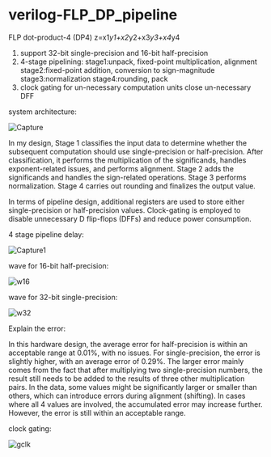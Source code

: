 # verilog-FLP_DP_pipeline

FLP dot-product-4 (DP4) z=x1*y1+x2*y2+x3*y3+x4*y4

1. support 32-bit single-precision and 16-bit half-precision
2. 4-stage pipelining:
  stage1:unpack, fixed-point multiplication, alignment
  stage2:fixed-point addition, conversion to sign-magnitude 
  stage3:normalization
  stage4:rounding, pack
3. clock gating for un-necessary computation units
  close un-necessary DFF

system architecture:

![Capture](https://github.com/user-attachments/assets/ae056fcc-124a-4202-98ec-ba8afc3cd04c)

In my design, 
Stage 1 classifies the input data to determine whether the subsequent computation should use single-precision or half-precision.
After classification, it performs the multiplication of the significands, handles exponent-related issues, and performs alignment.
Stage 2 adds the significands and handles the sign-related operations.
Stage 3 performs normalization.
Stage 4 carries out rounding and finalizes the output value.

In terms of pipeline design, additional registers are used to store either single-precision or half-precision values. 
Clock-gating is employed to disable unnecessary D flip-flops (DFFs) and reduce power consumption.

4 stage pipeline delay:

![Capture1](https://github.com/user-attachments/assets/09684f3d-5563-48a6-aa44-f9b2074e810d)

wave for 16-bit half-precision:

![w16](https://github.com/user-attachments/assets/b97860e0-c6bf-4165-965d-eb78861c9b5a)

wave for 32-bit single-precision:

![w32](https://github.com/user-attachments/assets/ca3a2ebe-4b62-4778-ba4b-d6dbee1c8823)

Explain the error:

In this hardware design, the average error for half-precision is within an acceptable range at 0.01%, with no issues. 
For single-precision, the error is slightly higher, with an average error of 0.29%. 
The larger error mainly comes from the fact that after multiplying two single-precision numbers, the result still needs to be added to the results of three other multiplication pairs. 
In the data, some values might be significantly larger or smaller than others, which can introduce errors during alignment (shifting). 
In cases where all 4 values are involved, the accumulated error may increase further. However, the error is still within an acceptable range.

clock gating:

![gclk](https://github.com/user-attachments/assets/d23054b1-99c9-427d-9733-bc1279da2676)


